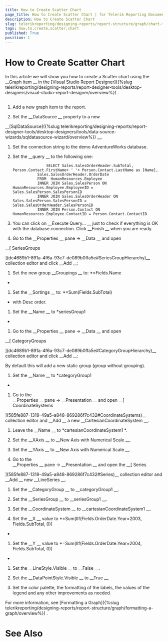```yaml
---
title: How to Create Scatter Chart
page_title: How to Create Scatter Chart | for Telerik Reporting Documentation
description: How to Create Scatter Chart
slug: telerikreporting/designing-reports/report-structure/graph/chart-types/scatter-charts/how-to-create-scatter-chart
tags: how,to,create,scatter,chart
published: True
position: 1
---
```


# How to Create Scatter Chart



In this article we will show you how to create a Scatter chart using the 
__Graph item
__ in the 
[Visual Studio Report Designer]({%slug telerikreporting/designing-reports/report-designer-tools/desktop-designers/visual-studio-report-designer/overview%})
.
      


## 

1. Add a new graph item to the report.


1. Set the 
__DataSource
__ property to a new 
                  
__[SqlDataSource]({%slug telerikreporting/designing-reports/report-designer-tools/desktop-designers/tools/data-source-wizards/sqldatasource-wizard/overview%})
__.
                


1. Set the connection string to the demo AdventureWorks database.


1. Set the 
__query
__ to the following one:


	                  SELECT Sales.SalesOrderHeader.SubTotal, Person.Contact.FirstName+ ' '+ Person.Contact.LastName as [Name],
                  Sales.SalesOrderHeader.OrderDate 
                  FROM  HumanResources.Employee
                  INNER JOIN Sales.SalesPerson ON HumanResources.Employee.EmployeeID = Sales.SalesPerson.SalesPersonID
                  INNER JOIN Sales.SalesOrderHeader ON Sales.SalesPerson.SalesPersonID = Sales.SalesOrderHeader.SalesPersonID
                  INNER JOIN Person.Contact ON HumanResources.Employee.ContactID = Person.Contact.ContactID
                




1. You can click on 
__Execute Query...
__ just to check if everything is OK with the database connection.
                  Click 
__Finish
__ when you are ready.
                


1. Go to the 
__Properties
__ pane -> 
__Data
__ and open 
              
__[                  SeriesGroups
                
](dc4689b1-891a-4f6a-93c7-de089b0ffa5e#SeriesGroupHierarchy)__ collection editor and click 
__Add
__:
            


1. Set the new group 
__Groupings
__ to: 
*=Fields.Name
*

1. Set the 
__Sortings
__ to: 
*=Sum(Fields.SubTotal)
* with Desc order.
                


1. Set the 
__Name
__ to 
*seriesGroup1
*

1. Go to the 
__Properties
__ pane -> 
__Data
__ and open
              
__[                  CategoryGroups
                
](dc4689b1-891a-4f6a-93c7-de089b0ffa5e#CategoryGroupHierarchy)__ collection editor and click 
__Add
__:
            
By default this will add a new static group (group without grouping).


1. Set the 
__Name
__ to 
*categoryGroup1
*

1. Go to the  
__Properties
__ pane -> 
__Presentation
__ and open 
__[                  CoordinateSystems
                
](585fe887-1319-49a5-a848-869286f7c432#CoordinateSystems)__ collection editor and 
__Add
__ a new 
__CartesianCoordinateSystem
__.
            


1. Leave the 
__Name
__ to 
*cartesianCoordinateSystem1
*.
                


1. Set the 
__XAxis
__ to 
__New Axis with Numerical Scale
__.
                


1. Set the 
__YAxis
__ to 
__New Axis with Numerical Scale
__.
                


1. Go to the  
__Properties
__ pane -> 
__Presentation
__ and open the 
__[                  Series
                
](585fe887-1319-49a5-a848-869286f7c432#Series)__ collection editor and 
__Add
__ new 
__LineSeries
__.
            


1. Set the 
__CategoryGroup
__ to 
__categoryGroup1
__.
                


1. Set the 
__SeriesGroup
__ to 
__seriesGroup1
__.
                


1. Set the 
__CoordinateSystem
__ to 
__cartesianCoordinateSystem1
__.
                


1. Set the 
__X
__ value to 
*=Sum(IIf(Fields.OrderDate.Year=2003, Fields.SubTotal, 0))
*

1. Set the 
__Y
__ value to 
*=Sum(IIf(Fields.OrderDate.Year=2004, Fields.SubTotal, 0))
*

1. Set the 
__LineStyle.Visible
__ to 
__False
__.
                


1. Set the 
__DataPointStyle.Visible
__ to 
__True
__.
                


1. Set the color palette, the formatting of the labels, the values of the legend and any other improvements as needed.
            
For more information, see 
[Formatting a Graph]({%slug telerikreporting/designing-reports/report-structure/graph/formatting-a-graph/overview%})
.
            


# See Also

